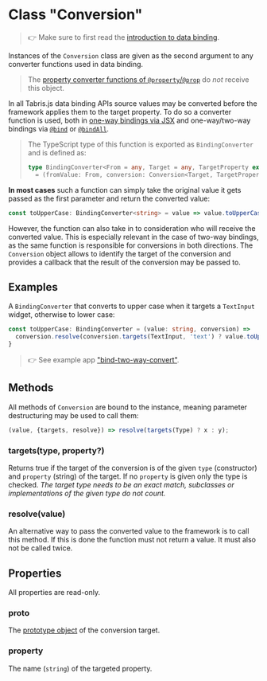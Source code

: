 ---
---
# Class "Conversion"

> :point_right: Make sure to first read the [introduction to data binding](./index.md).

Instances of the `Conversion` class are given as the second argument to any converter functions used in data binding.

> The [property converter functions of `@property`/`@prop`](./@property.md#configconvert) do *not* receive this object.

In all Tabris.js data binding APIs source values may be converted before the framework applies them to the target property. To do so a converter function is used, both in [one-way bindings via JSX](./@component.md#value-conversion) and one-way/two-way bindings via [`@bind`](./@bind.md#configconvert) or [`@bindAll`](./@bindAll.md#value-conversion).

> The TypeScript type of this function is exported as `BindingConverter` and is defined as:
> ```ts
>type BindingConverter<From = any, Target = any, TargetProperty extends string = any>
>   = (fromValue: From, conversion: Conversion<Target, TargetProperty>) => any | void;`
>```

**In most cases** such a function can simply take the original value it gets passed as the first parameter and return the converted value:

```ts
const toUpperCase: BindingConverter<string> = value => value.toUpperCase();
```

However, the function can also take in to consideration who will receive the converted value. This is especially relevant in the case of two-way bindings, as the same function is responsible for conversions in both directions. The `Conversion` object allows to identify the target of the conversion and provides a callback that the result of the conversion may be passed to.

## Examples

A `BindingConverter` that converts to upper case when it targets a `TextInput` widget, otherwise to lower case:

```ts
const toUpperCase: BindingConverter = (value: string, conversion) =>
  conversion.resolve(conversion.targets(TextInput, 'text') ? value.toUpperCase() : value.toLowerCase());
}
```

> :point_right: See example app ["bind-two-way-convert"](../../examples/bind-two-way-convert).

## Methods

All methods of `Conversion` are bound to the instance, meaning parameter destructuring may be used to call them:

```js
(value, {targets, resolve}) => resolve(targets(Type) ? x : y);
```

### targets(type, property?)

Returns true if the target of the conversion is of the given `type` (constructor) and `property` (string) of the target. If no `property` is given only the type is checked. *The target type needs to be an exact match, subclasses or implementations of the given type do not count.*

### resolve(value)

An alternative way to pass the converted value to the framework is to call this method. If this is done the function must not return a value. It must also not be called twice.

## Properties

All properties are read-only.

### proto

The [prototype object](https://developer.mozilla.org/en-US/docs/Learn/JavaScript/Objects/Object_prototypes) of the conversion target.

### property

The name (`string`) of the targeted property.
